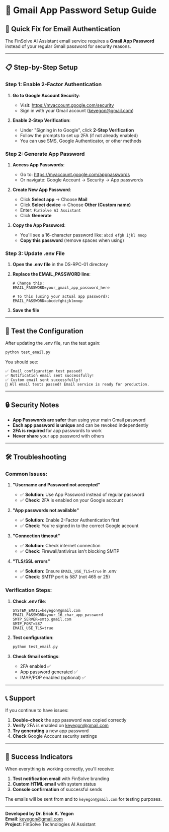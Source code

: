 # 📧 Gmail App Password Setup Guide

## 🎯 Quick Fix for Email Authentication

The FinSolve AI Assistant email service requires a **Gmail App Password** instead of your regular Gmail password for security reasons.

---

## 📋 **Step-by-Step Setup**

### **Step 1: Enable 2-Factor Authentication**

1. **Go to Google Account Security**:
   - Visit: https://myaccount.google.com/security
   - Sign in with your Gmail account (keyegon@gmail.com)

2. **Enable 2-Step Verification**:
   - Under "Signing in to Google", click **2-Step Verification**
   - Follow the prompts to set up 2FA (if not already enabled)
   - You can use SMS, Google Authenticator, or other methods

### **Step 2: Generate App Password**

1. **Access App Passwords**:
   - Go to: https://myaccount.google.com/apppasswords
   - Or navigate: Google Account → Security → App passwords

2. **Create New App Password**:
   - Click **Select app** → Choose **Mail**
   - Click **Select device** → Choose **Other (Custom name)**
   - Enter: `FinSolve AI Assistant`
   - Click **Generate**

3. **Copy the App Password**:
   - You'll see a 16-character password like: `abcd efgh ijkl mnop`
   - **Copy this password** (remove spaces when using)

### **Step 3: Update .env File**

1. **Open the .env file** in the DS-RPC-01 directory

2. **Replace the EMAIL_PASSWORD line**:
   ```env
   # Change this:
   EMAIL_PASSWORD=your_gmail_app_password_here
   
   # To this (using your actual app password):
   EMAIL_PASSWORD=abcdefghijklmnop
   ```

3. **Save the file**

---

## 🧪 **Test the Configuration**

After updating the .env file, run the test again:

```bash
python test_email.py
```

You should see:
```
✅ Email configuration test passed!
✅ Notification email sent successfully!
✅ Custom email sent successfully!
🎉 All email tests passed! Email service is ready for production.
```

---

## 🔒 **Security Notes**

- **App Passwords are safer** than using your main Gmail password
- **Each app password is unique** and can be revoked independently
- **2FA is required** for app passwords to work
- **Never share** your app password with others

---

## 🛠️ **Troubleshooting**

### **Common Issues:**

1. **"Username and Password not accepted"**
   - ✅ **Solution**: Use App Password instead of regular password
   - ✅ **Check**: 2FA is enabled on your Google account

2. **"App passwords not available"**
   - ✅ **Solution**: Enable 2-Factor Authentication first
   - ✅ **Check**: You're signed in to the correct Google account

3. **"Connection timeout"**
   - ✅ **Solution**: Check internet connection
   - ✅ **Check**: Firewall/antivirus isn't blocking SMTP

4. **"TLS/SSL errors"**
   - ✅ **Solution**: Ensure `EMAIL_USE_TLS=true` in .env
   - ✅ **Check**: SMTP port is 587 (not 465 or 25)

### **Verification Steps:**

1. **Check .env file**:
   ```env
   SYSTEM_EMAIL=keyegon@gmail.com
   EMAIL_PASSWORD=your_16_char_app_password
   SMTP_SERVER=smtp.gmail.com
   SMTP_PORT=587
   EMAIL_USE_TLS=true
   ```

2. **Test configuration**:
   ```bash
   python test_email.py
   ```

3. **Check Gmail settings**:
   - 2FA enabled ✅
   - App password generated ✅
   - IMAP/POP enabled (optional) ✅

---

## 📞 **Support**

If you continue to have issues:

1. **Double-check** the app password was copied correctly
2. **Verify** 2FA is enabled on keyegon@gmail.com
3. **Try generating** a new app password
4. **Check** Google Account security settings

---

## 🎉 **Success Indicators**

When everything is working correctly, you'll receive:

1. **Test notification email** with FinSolve branding
2. **Custom HTML email** with system status
3. **Console confirmation** of successful sends

The emails will be sent from and to `keyegon@gmail.com` for testing purposes.

---

**Developed by Dr. Erick K. Yegon**  
**Email**: keyegon@gmail.com  
**Project**: FinSolve Technologies AI Assistant
